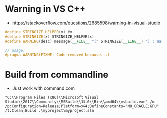 
# Warning in VS C++
- https://stackoverflow.com/questions/2685598/warning-in-visual-studio
```c++
#define STRINGIZE_HELPER(x) #x
#define STRINGIZE(x) STRINGIZE_HELPER(x)
#define WARNING(desc) message(__FILE__ "(" STRINGIZE(__LINE__) ") : Warning: " #desc)

// usage:
#pragma WARNING(FIXME: Code removed because...)
```
# Build from commandline
- Just work with command.com

```
"C:\\Program Files (x86)\\Microsoft Visual Studio\\2017\\Community\\MSBuild\\15.0\\Bin\\amd64\\msbuild.exe" /m /p:Configuration=Release;Platform=x64;DefineConstants="NO_ORACLE;GPU" /t:Clean,Build .\myproject\myproject.sln
```
